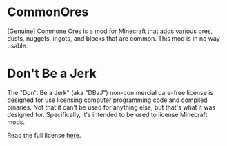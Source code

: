 CommonOres
==========

[Genuine] Commone Ores is a mod for Minecraft that adds various ores, dusts, nuggets, ingots, and blocks that are common. This mod is in no way usable.

Don't Be a Jerk
===============

The "Don't Be a Jerk" (aka "DBaJ") non-commercial care-free license is designed for use licensing computer programming code and compiled binaries. Not that it can't be used for anything else, but that's what it was designed for. Specifically, it's intended to be used to license Minecraft mods.

Read the full license [here](LICENSE.md).

